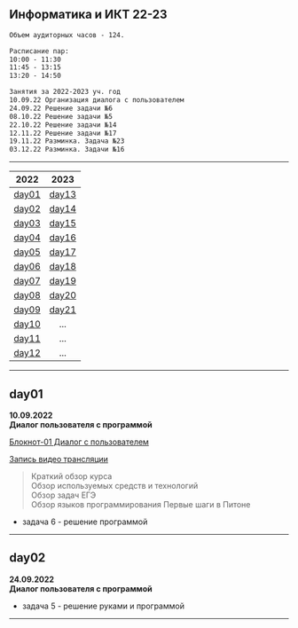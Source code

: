 ## Информатика и ИКТ 22-23  

```txt  
Объем аудиторных часов - 124.  

Расписание пар:  
10:00 - 11:30  
11:45 - 13:15  
13:20 - 14:50  
```  

```txt
Занятия за 2022-2023 уч. год
10.09.22 Организация диалога с пользователем
24.09.22 Решение задачи №6
08.10.22 Решение задачи №5
22.10.22 Решение задачи №14
12.11.22 Решение задачи №17
19.11.22 Разминка. Задача №23
03.12.22 Разминка. Задачи №16
```

---  

| 2022 | 2023 |
|:----:|:----:|
| [day01](#day01) | [day13](#day13) |  
| [day02](#day02) | [day14](#day14) |  
| [day03](#day03) | [day15](#day15) |  
| [day04](#day04) | [day16](#day16) |  
| [day05](#day05) | [day17](#day17) |  
| [day06](#day06) | [day18](#day18) |  
| [day07](#day07) | [day19](#day19) |  
| [day08](#day08) | [day20](#day20) |  
| [day09](#day09) | [day21](#day21) |  
| [day10](#day10) | ...  | 
| [day11](#day11) | ...  | 
| [day12](#day12) | ...  | 

---  

## day01  

**10.09.2022**  
**Диалог пользователя с программой**  

[Блокнот-01 Диалог с пользователем](https://colab.research.google.com/drive/1dlkk5tIF6z55tG9kXYewJO5Hx30pqi-C?usp=sharing)  

[Запись видео трансляции](https://bbb6.psaa.ru/playback/presentation/2.3/362fc2f5c1c5dc26faa8bdc93c061426df82cba8-1662785846696)  

> Краткий обзор курса  
> Обзор используемых средств и технологий  
> Обзор задач ЕГЭ  
> Обзор языков программирования
> Первые шаги в Питоне  

- задача 6 - решение программой  

---  

## day02  

**24.09.2022**  
**Диалог пользователя с программой**  

- задача 5 - решение руками и программой  

---  

```txt

```
